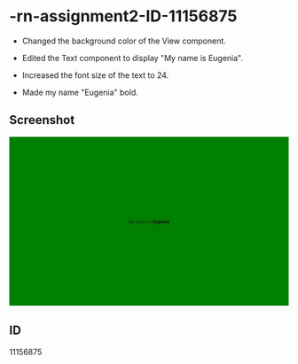 # -rn-assignment2-ID-11156875
  - Changed the background color of the View component.

  - Edited the Text component to display "My name is Eugenia".

  - Increased the font size of the text to 24. 
  
  - Made my name "Eugenia" bold.


  ## Screenshot
  ![Screenshot](myApp/assets/rnScreenshot.jpg)

  ## ID
  11156875